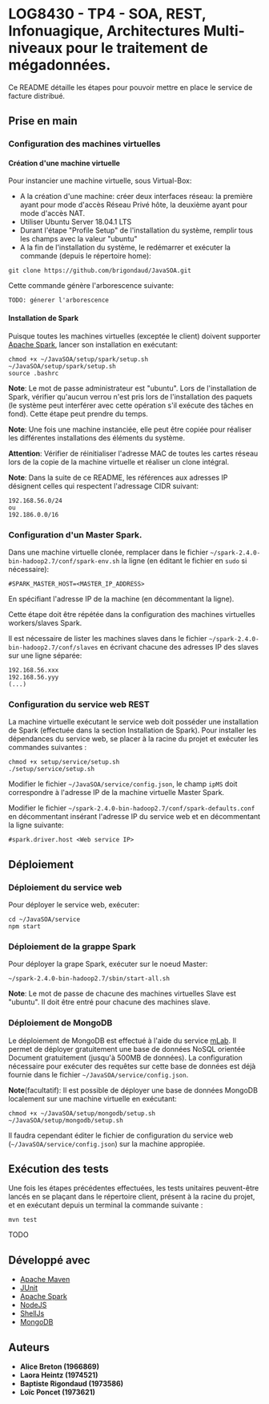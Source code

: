 # LOG8430 - TP4 - SOA, REST, Infonuagique, Architectures Multi-niveaux pour le traitement de mégadonnées.

Ce README détaille les étapes pour pouvoir mettre en place le service de facture distribué.


## Prise en main

### Configuration des machines virtuelles

#### Création d'une machine virtuelle

Pour instancier une machine virtuelle, sous Virtual-Box:
- A la création d'une machine: créer deux interfaces réseau: la première ayant pour mode d'accès Réseau Privé hôte, la deuxième ayant pour mode d'accès NAT.
- Utiliser Ubuntu Server 18.04.1 LTS
- Durant l'étape "Profile Setup" de l'installation du système, remplir tous les champs avec la valeur "ubuntu"
- A la fin de l'installation du système, le redémarrer et exécuter la commande (depuis le répertoire home):

```
git clone https://github.com/brigondaud/JavaSOA.git
```

Cette commande génère l'arborescence suivante:

```
TODO: génerer l'arborescence
```

#### Installation de Spark

Puisque toutes les machines virtuelles (exceptée le client) doivent supporter [Apache Spark](https://spark.apache.org/), lancer son installation en exécutant:

```
chmod +x ~/JavaSOA/setup/spark/setup.sh
~/JavaSOA/setup/spark/setup.sh
source .bashrc
```

**Note**: Le mot de passe administrateur est "ubuntu". Lors de l'installation de Spark, vérifier qu'aucun verrou n'est pris lors de l'installation des paquets (le système peut interférer avec cette opération s'il exécute des tâches en fond). Cette étape peut prendre du temps.

**Note**: Une fois une machine instanciée, elle peut être copiée pour réaliser les différentes installations des éléments du système.

__Attention__: Vérifier de réinitialiser l'adresse MAC de toutes les cartes réseau lors de la copie de la machine virtuelle et réaliser un clone intégral.

**Note**: Dans la suite de ce README, les références aux adresses IP désignent celles qui respectent l'adressage CIDR suivant:

```
192.168.56.0/24
ou
192.186.0.0/16
```

### Configuration d'un Master Spark.

Dans une machine virtuelle clonée, remplacer dans le fichier `~/spark-2.4.0-bin-hadoop2.7/conf/spark-env.sh` la ligne (en éditant le fichier en `sudo` si nécessaire):

```
#SPARK_MASTER_HOST=<MASTER_IP_ADDRESS>
```
En spécifiant l'adresse IP de la machine (en décommentant la ligne).

Cette étape doit être répétée dans la configuration des machines virtuelles workers/slaves Spark.

Il est nécessaire de lister les machines slaves dans le fichier `~/spark-2.4.0-bin-hadoop2.7/conf/slaves` en écrivant chacune des adresses IP des slaves sur une ligne séparée:

```
192.168.56.xxx
192.168.56.yyy
(...)
```

### Configuration du service web REST

La machine virtuelle exécutant le service web doit posséder une installation de Spark (effectuée dans la section Installation de Spark).
Pour installer les dépendances du service web, se placer à la racine du projet et exécuter les commandes suivantes :
```
chmod +x setup/service/setup.sh
./setup/service/setup.sh
```

Modifier le fichier `~/JavaSOA/service/config.json`, le champ `ipMS` doit correspondre à l'adresse IP de la machine virtuelle Master Spark.

Modifier le fichier `~/spark-2.4.0-bin-hadoop2.7/conf/spark-defaults.conf` en décommentant insérant l'adresse IP du service web et en décommentant la ligne suivante:

```
#spark.driver.host <Web service IP>
```

## Déploiement

### Déploiement du service web

Pour déployer le service web, exécuter:

```
cd ~/JavaSOA/service
npm start
```

### Déploiement de la grappe Spark

Pour déployer la grape Spark, exécuter sur le noeud Master:

```
~/spark-2.4.0-bin-hadoop2.7/sbin/start-all.sh
```

**Note**: Le mot de passe de chacune des machines virtuelles Slave est "ubuntu". Il doit être entré pour chacune des machines slave.

### Déploiement de MongoDB

Le déploiement de MongoDB est effectué à l'aide du service [mLab](https://mlab.com/). Il permet de déployer gratuitement une base de données NoSQL orientée Document gratuitement (jusqu'à 500MB de données). La configuration nécessaire pour exécuter des requêtes sur cette base de données est déjà fournie dans le fichier `~/JavaSOA/service/config.json`.

**Note**(facultatif): Il est possible de déployer une base de données MongoDB localement sur une machine virtuelle en exécutant:
```
chmod +x ~/JavaSOA/setup/mongodb/setup.sh
~/JavaSOA/setup/mongodb/setup.sh
```
Il faudra cependant éditer le fichier de configuration du service web (`~/JavaSOA/service/config.json`) sur la machine appropiée.

## Exécution des tests

Une fois les étapes précédentes effectuées, les tests unitaires peuvent-être lancés en se plaçant dans le répertoire client, présent à la racine du projet, et en exécutant depuis un terminal la commande suivante :
```
mvn test
```

TODO

## Développé avec

* [Apache Maven](https://maven.apache.org/)
* [JUnit](https://junit.org/junit4/)
* [Apache Spark](https://spark.apache.org/)
* [NodeJS](https://nodejs.org/)
* [ShellJs](https://github.com/shelljs/shelljs)
* [MongoDB](https://www.mongodb.com/)

## Auteurs

* **Alice Breton (1966869)**
* **Laora Heintz (1974521)**
* **Baptiste Rigondaud (1973586)**
* **Loïc Poncet (1973621)**